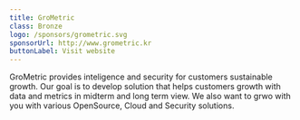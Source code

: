 ```yaml
---
title: GroMetric
class: Bronze
logo: /sponsors/grometric.svg
sponsorUrl: http://www.grometric.kr
buttonLabel: Visit website
---
```


GroMetric provides inteligence and security for customers sustainable growth. Our goal is to develop solution that helps customers growth with data and metrics in midterm and long term view. We also want to grwo with you with various OpenSource, Cloud and Security solutions.